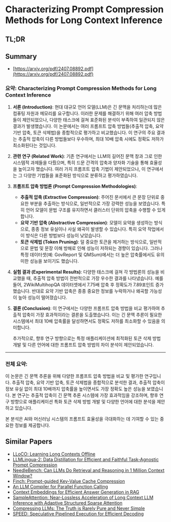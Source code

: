 # Characterizing Prompt Compression Methods for Long Context Inference
## TL;DR
## Summary
- [https://arxiv.org/pdf/2407.08892.pdf](https://arxiv.org/pdf/2407.08892.pdf)

### 요약: Characterizing Prompt Compression Methods for Long Context Inference

1. **서론 (Introduction)**:
   현대 대규모 언어 모델(LLM)은 긴 문맥을 처리하는데 많은 컴퓨팅 자원과 메모리를 요구합니다. 이러한 문제를 해결하기 위해 여러 압축 방법들이 제안되었으나, 다양한 태스크에 걸쳐 표준화된 분석이 부족하여 일관되지 않은 결과가 발생했습니다. 이 논문에서는 여러 프롬프트 압축 방법들(추출적 압축, 요약 기반 압축, 토큰 삭제법)을 종합적으로 평가하고 비교했습니다. 이 연구의 주요 결과는 추출적 압축이 다른 방법들보다 우수하며, 최대 10배 압축 시에도 정확도 저하가 최소화된다는 것입니다.

2. **관련 연구 (Related Work)**:
   기존 연구에서는 LLM의 길어진 문맥 창과 그로 인한 시스템적 과제들을 다뤘으며, 특히 드문 간격의 압축과 양자화 기술을 통해 효율성을 높이고자 했습니다. 여러 가지 프롬프트 압축 기법이 제안되었으나, 이 연구에서는 그 다양한 기법들을 표준화된 방식으로 분류하고 평가하였습니다.

3. **프롬프트 압축 방법론 (Prompt Compression Methodologies)**:
   - **추출적 압축 (Extractive Compression)**: 주어진 문서에서 큰 문장 단위로 중요한 부분을 추출하는 방식으로, 일반적으로 가장 강력한 성능을 보였습니다. 특히 언어 모델이 문법 구조를 유지하면서 클러스터 단위의 압축을 수행할 수 있게 합니다.
   - **요약 기반 압축 (Abstractive Compression)**: 모델이 요약을 생성하는 방식으로, 종종 정보 유실이나 사실 왜곡이 발생할 수 있습니다. 특히 요약 작업에서 이 방식은 다른 방법보다 성능이 낮았습니다.
   - **토큰 삭제법 (Token Pruning)**: 덜 중요한 토큰을 제거하는 방식으로, 일반적으로 문법 및 문장 이해 방해로 인해 성능이 저하되는 경향이 있습니다. 그러나 특정 데이터셋(예: GovReport 및 QMSum)에서는 더 높은 압축률에서도 유의미한 성능을 보이기도 했습니다.

4. **실험 결과 (Experimental Results)**:
   다양한 태스크에 걸쳐 각 방법론의 성능을 비교했을 때, 추출적 압축 방법이 전반적으로 가장 우수한 결과를 나타냈습니다. 예를 들어, 2WikiMultihopQA 데이터셋에서 7.75배 압축 후 정확도가 7.89포인트 증가했습니다. 반대로 요약 기반 압축은 종종 중요한 정보를 누락하거나 왜곡할 가능성이 높아 성능이 떨어졌습니다.

5. **결론 (Conclusion)**:
   이 연구에서는 다양한 프롬프트 압축 방법을 비교 평가하여 추출적 압축이 가장 효과적이라는 결론을 도출했습니다. 이는 긴 문맥 추론이 필요한 시스템에서 최대 10배 압축률을 달성하면서도 정확도 저하를 최소화할 수 있음을 의미합니다. 

   추가적으로, 향후 연구 방향으로는 특정 애플리케이션에 최적화된 토큰 삭제 방법 개발 및 다른 언어에 대한 프롬프트 압축 방법의 차이 분석이 제안되었습니다.

---

### 전체 요약:

이 논문은 긴 문맥 추론을 위해 다양한 프롬프트 압축 방법을 비교 및 평가한 연구입니다. 추출적 압축, 요약 기반 압축, 토큰 삭제법을 종합적으로 분석한 결과, 추출적 압축이 정보 유실 없이 최대 10배까지 압축률을 높이면서도 가장 정확도 높은 성능을 보였습니다. 본 연구는 추출적 압축이 긴 문맥 추론 시스템에 가장 효과적임을 강조하며, 향후 연구 방향으로 애플리케이션 특화 토큰 삭제 방법 개발 및 다양한 언어에 대한 분석을 제안하고 있습니다.

본 분석은 AI와 머신러닝 시스템의 프롬프트 효율성을 극대화하는 데 기여할 수 있는 중요한 정보를 제공합니다.

## Similar Papers
- [LLoCO: Learning Long Contexts Offline](2404.07979.md)
- [LLMLingua-2: Data Distillation for Efficient and Faithful Task-Agnostic Prompt Compression](2403.12968.md)
- [NeedleBench: Can LLMs Do Retrieval and Reasoning in 1 Million Context Window?](2407.11963.md)
- [Finch: Prompt-guided Key-Value Cache Compression](2408.00167.md)
- [An LLM Compiler for Parallel Function Calling](2312.04511.md)
- [Context Embeddings for Efficient Answer Generation in RAG](2407.09252.md)
- [SampleAttention: Near-Lossless Acceleration of Long Context LLM Inference with Adaptive Structured Sparse Attention](2406.15486.md)
- [Compressing LLMs: The Truth is Rarely Pure and Never Simple](2310.01382.md)
- [SPEED: Speculative Pipelined Execution for Efficient Decoding](2310.12072.md)
